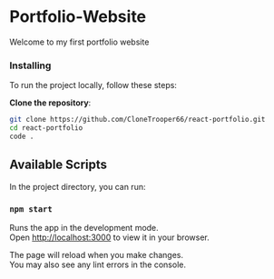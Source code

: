 # Portfolio-Website

Welcome to my first portfolio website

### Installing

To run the project locally, follow these steps:

**Clone the repository**:

```bash
git clone https://github.com/CloneTrooper66/react-portfolio.git
cd react-portfolio
code .
```

## Available Scripts

In the project directory, you can run:

### `npm start`

Runs the app in the development mode.\
Open [http://localhost:3000](http://localhost:3000) to view it in your browser.

The page will reload when you make changes.\
You may also see any lint errors in the console.
